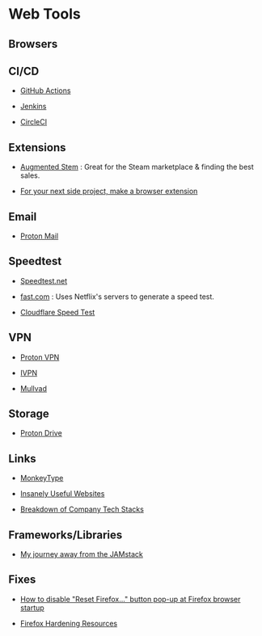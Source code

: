 # Web Tools

## Browsers

## CI/CD

- [GitHub Actions](https://github.com/features/actions)

- [Jenkins](https://www.jenkins.io/)

- [CircleCI](https://circleci.com/)

## Extensions

- [Augmented Stem](https://github.com/IsThereAnyDeal/AugmentedSteam) : Great for the Steam marketplace & finding the best sales.

- [For your next side project, make a browser extension](https://www.geoffreylitt.com/2023/01/08/for-your-next-side-project-make-a-browser-extension.html)

## Email

- [Proton Mail](https://proton.me/mail)

## Speedtest

- [Speedtest.net](https://www.speedtest.net/)

- [fast.com](https://fast.com/) : Uses Netflix's servers to generate a speed test. 

- [Cloudflare Speed Test](https://speed.cloudflare.com/)

## VPN

- [Proton VPN](https://protonvpn.com/)

- [IVPN](https://www.ivpn.net/)

- [Mullvad](https://mullvad.net/en)

## Storage

- [Proton Drive](https://proton.me/drive)

## Links

- [MonkeyType](https://monkeytype.com/)

- [Insanely Useful Websites](https://www.insanelyusefulwebsites.com/)

- [Breakdown of Company Tech Stacks](https://stackshare.io/stacks)

## Frameworks/Libraries

- [My journey away from the JAMstack](https://news.ycombinator.com/item?id=36944545)

## Fixes

- [How to disable "Reset Firefox..." button pop-up at Firefox browser startup](https://superuser.com/questions/1056617/how-to-disable-reset-firefox-button-pop-up-at-firefox-browser-startup)

- [Firefox Hardening Resources](https://chrisx.xyz/blog/yet-another-firefox-hardening-guide/)